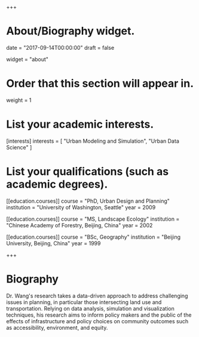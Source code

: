 +++
# About/Biography widget.

date = "2017-09-14T00:00:00"
draft = false

widget = "about"

# Order that this section will appear in.
weight = 1

# List your academic interests.
[interests]
  interests = [
    "Urban Modeling and Simulation",
    "Urban Data Science"
  ]

# List your qualifications (such as academic degrees).
[[education.courses]]
  course = "PhD, Urban Design and Planning"
  institution = "University of Washington, Seattle"
  year = 2009

[[education.courses]]
  course = "MS, Landscape Ecology"
  institution = "Chinese Academy of Forestry, Beijing, China"
  year = 2002

[[education.courses]]
  course = "BSc, Geography"
  institution = "Beijing University, Beijing, China"
  year = 1999
 
+++

# Biography

Dr. Wang's research takes a data-driven approach to address challenging issues in planning, in particular those intersecting land use and transportation. Relying on data analysis, simulation and visualization techniques, his research aims to inform policy makers and the public of the effects of infrastructure and policy choices on community outcomes such as accessibility, environment, and equity. 

